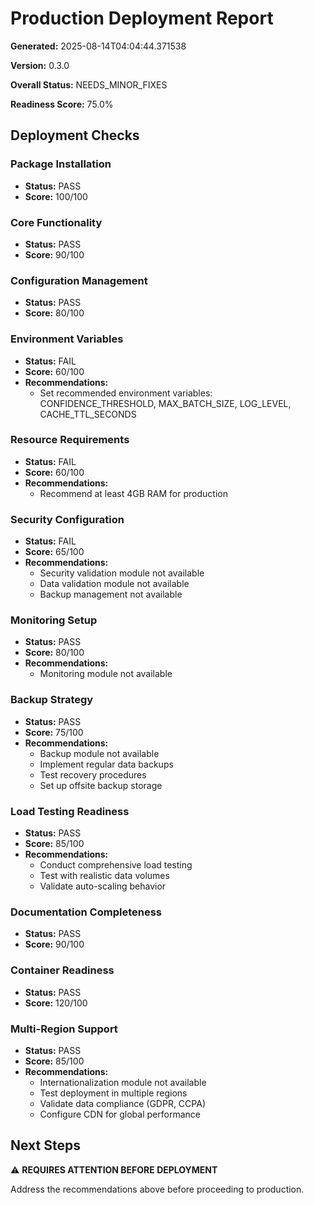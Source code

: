 # Production Deployment Report

**Generated:** 2025-08-14T04:04:44.371538

**Version:** 0.3.0

**Overall Status:** NEEDS_MINOR_FIXES

**Readiness Score:** 75.0%

## Deployment Checks

### Package Installation
- **Status:** PASS
- **Score:** 100/100

### Core Functionality
- **Status:** PASS
- **Score:** 90/100

### Configuration Management
- **Status:** PASS
- **Score:** 80/100

### Environment Variables
- **Status:** FAIL
- **Score:** 60/100
- **Recommendations:**
  - Set recommended environment variables: CONFIDENCE_THRESHOLD, MAX_BATCH_SIZE, LOG_LEVEL, CACHE_TTL_SECONDS

### Resource Requirements
- **Status:** FAIL
- **Score:** 60/100
- **Recommendations:**
  - Recommend at least 4GB RAM for production

### Security Configuration
- **Status:** FAIL
- **Score:** 65/100
- **Recommendations:**
  - Security validation module not available
  - Data validation module not available
  - Backup management not available

### Monitoring Setup
- **Status:** PASS
- **Score:** 80/100
- **Recommendations:**
  - Monitoring module not available

### Backup Strategy
- **Status:** PASS
- **Score:** 75/100
- **Recommendations:**
  - Backup module not available
  - Implement regular data backups
  - Test recovery procedures
  - Set up offsite backup storage

### Load Testing Readiness
- **Status:** PASS
- **Score:** 85/100
- **Recommendations:**
  - Conduct comprehensive load testing
  - Test with realistic data volumes
  - Validate auto-scaling behavior

### Documentation Completeness
- **Status:** PASS
- **Score:** 90/100

### Container Readiness
- **Status:** PASS
- **Score:** 120/100

### Multi-Region Support
- **Status:** PASS
- **Score:** 85/100
- **Recommendations:**
  - Internationalization module not available
  - Test deployment in multiple regions
  - Validate data compliance (GDPR, CCPA)
  - Configure CDN for global performance

## Next Steps

⚠️ **REQUIRES ATTENTION BEFORE DEPLOYMENT**

Address the recommendations above before proceeding to production.
